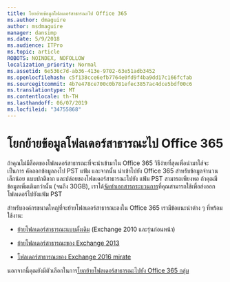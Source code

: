 ```yaml
---
title: โยกย้ายข้อมูลโฟลเดอร์สาธารณะไป Office 365
ms.author: dmaguire
author: msdmaguire
manager: dansimp
ms.date: 5/9/2018
ms.audience: ITPro
ms.topic: article
ROBOTS: NOINDEX, NOFOLLOW
localization_priority: Normal
ms.assetid: 6e536c7d-ab36-413e-9702-63e51adb3452
ms.openlocfilehash: c5f138cce6efb7764e0fd9f4ba9dd17c166fcfab
ms.sourcegitcommit: 4b7e478ce700c0b781efec3857ac4dce5bdf00c6
ms.translationtype: MT
ms.contentlocale: th-TH
ms.lasthandoff: 06/07/2019
ms.locfileid: "34755868"
---
```

# <a name="migrate-public-folder-data-to-office-365"></a>โยกย้ายข้อมูลโฟลเดอร์สาธารณะไป Office 365

ถ้าคุณไม่มีล็อตของโฟลเดอร์สาธารณะที่จะนำเข้ามาใน Office 365 วิธีง่ายที่สุดเพื่อนำมาใส่จะเป็นการ คัดลอกข้อมูลลงไป PST แฟ้ม และจากนั้น นำเข้าไปยัง Office 365 สำหรับข้อมูลจำนวนเล็กน้อย แบบปกติลาก และปล่อยของโฟลเดอร์สาธารณะไปยัง แฟ้ม PST สามารถเพียงพอ ถ้าคุณมีข้อมูลเพิ่มเติมกว่านั้น (จนถึง 30GB), เราได้[จัดทำเอกสารกระบวนการ](https://technet.microsoft.com/library/dn874017%28v=exchg.150%29.aspx)ที่คุณสามารถใช้เพื่อส่งออกโฟลเดอร์ไปยังแฟ้ม PST 
  
สำหรับองค์กรขนาดใหญ่ที่จะย้ายโฟลเดอร์สาธารณะลงใน Office 365 เรามีข้อแนะนำต่าง ๆ ที่พร้อมใช้งาน:
  
- [ย้ายโฟลเดอร์สาธารณะแบบดั้งเดิม](https://technet.microsoft.com/library/dn874017%28v=exchg.150%29.aspx) (Exchange 2010 และรุ่นก่อนหน้า) 
    
- [ย้ายโฟลเดอร์สาธารณะของ Exchange 2013](https://technet.microsoft.com/library/mt798260%28v=exchg.150%29.aspx)
    
- [โฟลเดอร์สาธารณะของ Exchange 2016 mirate](https://technet.microsoft.com/library/mt798260%28v=exchg.160%29.aspx)
    
นอกจากนี้คุณยังมีตัวเลือกในการ[โยกย้ายโฟลเดอร์สาธารณะไปยัง Office 365 กลุ่ม](https://technet.microsoft.com/library/mt843872%28v=exchg.150%29.aspx)
  

